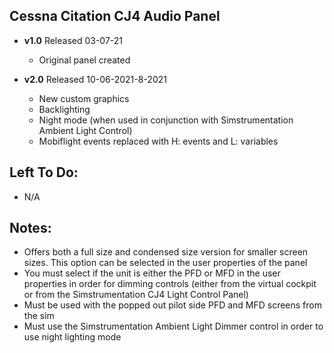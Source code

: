 ## Cessna Citation CJ4 Audio Panel
- **v1.0** 
  Released 03-07-21
	- Original panel created 

- **v2.0** 
  Released 10-06-2021-8-2021
	- New custom graphics
	- Backlighting
	- Night mode (when used in conjunction with Simstrumentation Ambient Light Control)
	- Mobiflight events replaced with H: events and L: variables 


## Left To Do:
- N/A
	
## Notes:
- Offers both a full size and condensed size version for smaller screen sizes. This option can be selected in the user properties of the panel
- You must select if the unit is either the PFD or MFD in the user properties in order for dimming controls (either from the virtual cockpit or from the Simstrumentation CJ4 Light Control Panel)
- Must be used with the popped out pilot side PFD and MFD screens from the sim
- Must use the Simstrumentation Ambient Light Dimmer control in order to use night lighting mode
